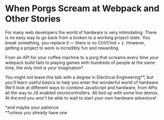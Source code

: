 # When Porgs Scream at Webpack and Other Stories

For many web developers the world of hardware is very intimidating. There is no easy way to go back from a broken to a working project state. You break something, you replace it — there is no Ctrl/Cmd + z. However, getting a project to work is incredibly fun and rewarding.

From an API for your coffee machine to a porg that screams every time your webpack build fails to playing games with hundreds of people at the same time, the only limit is your imagination*.

You might not leave this talk with a degree in Electrical Engineering**, but you'll learn useful basics to help you enter the wonderful world of hardware. We'll look at different ways to combine JavaScript and hardware, from APIs all the way to JS enabled microcontrollers. All tied up with some live demos. At the end you won't be able to wait to start your own hardware adventure!

*and maybe your patience<br>
**unless you already have one
